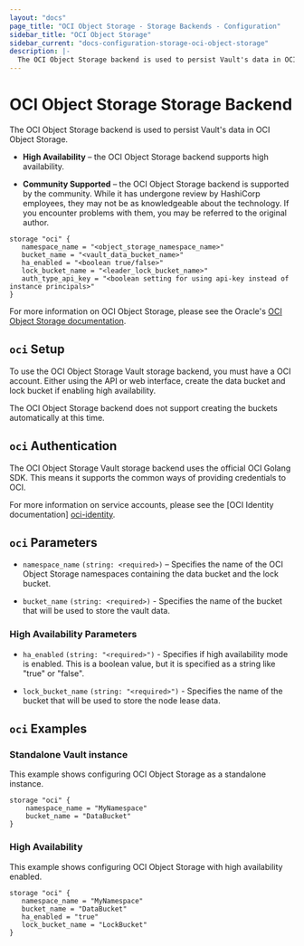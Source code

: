 ```yaml
---
layout: "docs"
page_title: "OCI Object Storage - Storage Backends - Configuration"
sidebar_title: "OCI Object Storage"
sidebar_current: "docs-configuration-storage-oci-object-storage"
description: |-
  The OCI Object Storage backend is used to persist Vault's data in OCI Object Storage.
---
```


# OCI Object Storage Storage Backend

The OCI Object Storage backend is used to persist Vault's data in OCI Object Storage.

- **High Availability** – the OCI Object Storage backend supports high availability.

- **Community Supported** – the OCI Object Storage backend is supported by the community. While it has undergone review by HashiCorp employees, they may not be as knowledgeable about the technology. If you encounter problems with them, you may be referred to the original author.

```hcl
storage "oci" {
   namespace_name = "<object_storage_namespace_name>"
   bucket_name = "<vault_data_bucket_name>"
   ha_enabled = "<boolean true/false>"
   lock_bucket_name = "<leader_lock_bucket_name>"
   auth_type_api_key = "<boolean setting for using api-key instead of instance principals>"
}
```

For more information on OCI Object Storage, please see the Oracle's [OCI Object Storage documentation][ocios-docs].


## `oci` Setup

To use the OCI Object Storage Vault storage backend, you must have a OCI account. Either using the API or web interface, create the data bucket and lock bucket if enabling high availability.

The OCI Object Storage backend does not support creating the buckets automatically at this time.


## `oci` Authentication

The OCI Object Storage Vault storage backend uses the official OCI Golang SDK. This means it supports the common ways of providing credentials to OCI.

For more information on service accounts, please see the [OCI Identity documentation] [oci-identity].

## `oci` Parameters

- `namespace_name` `(string: <required>)` – Specifies the name of the OCI Object Storage namespaces containing the data bucket and the lock bucket.

- `bucket_name` `(string: <required>)` - Specifies the name of the bucket that will be used to store the vault data.


### High Availability Parameters

- `ha_enabled` `(string: "<required>")` - Specifies if high availability mode is
  enabled. This is a boolean value, but it is specified as a string like "true"
  or "false".

- `lock_bucket_name` `(string: "<required>")` - Specifies the name of the bucket that will be used to store the node lease data.

## `oci` Examples

### Standalone Vault instance

This example shows configuring OCI Object Storage as a standalone instance.

```hcl
storage "oci" {
    namespace_name = "MyNamespace"
    bucket_name = "DataBucket"
}
```

### High Availability

This example shows configuring OCI Object Storage with high availability enabled.

```hcl
storage "oci" {
   namespace_name = "MyNamespace"
   bucket_name = "DataBucket"
   ha_enabled = "true"
   lock_bucket_name = "LockBucket"
}
```

[oci-identity]: https://docs.cloud.oracle.com/iaas/Content/Identity/Concepts/overview.htm
[ocios-docs]: https://docs.cloud.oracle.com/iaas/Content/Object/Concepts/objectstorageoverview.htm
